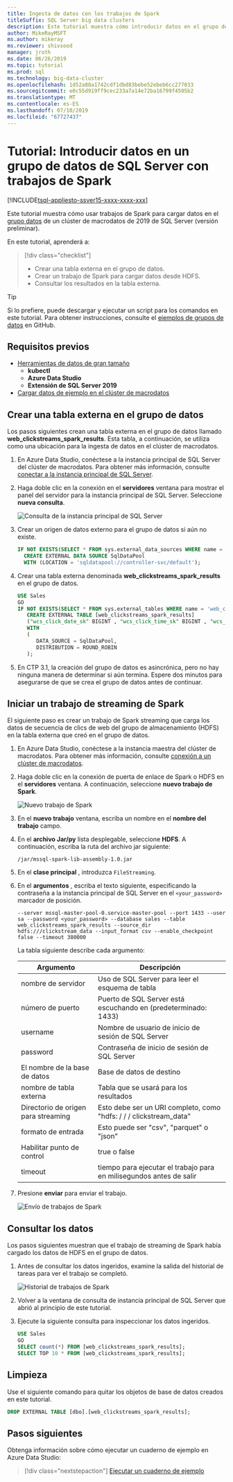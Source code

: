 ```yaml
---
title: Ingesta de datos con los trabajos de Spark
titleSuffix: SQL Server big data clusters
description: Este tutorial muestra cómo introducir datos en el grupo de datos de un clúster de macrodatos de 2019 de SQL Server (versión preliminar) mediante trabajos de Spark en Azure Data Studio.
author: MikeRayMSFT
ms.author: mikeray
ms.reviewer: shivsood
manager: jroth
ms.date: 06/26/2019
ms.topic: tutorial
ms.prod: sql
ms.technology: big-data-cluster
ms.openlocfilehash: 1d52a88a1742cdf1dbd83bebe52ebeb6cc277033
ms.sourcegitcommit: e0c55d919ff9cec233a7a14e72ba16799f4505b2
ms.translationtype: MT
ms.contentlocale: es-ES
ms.lasthandoff: 07/10/2019
ms.locfileid: "67727437"
---
```

# <a name="tutorial-ingest-data-into-a-sql-server-data-pool-with-spark-jobs"></a>Tutorial: Introducir datos en un grupo de datos de SQL Server con trabajos de Spark

[!INCLUDE[tsql-appliesto-ssver15-xxxx-xxxx-xxx](../includes/tsql-appliesto-ssver15-xxxx-xxxx-xxx.md)]

Este tutorial muestra cómo usar trabajos de Spark para cargar datos en el [grupo datos](concept-data-pool.md) de un clúster de macrodatos de 2019 de SQL Server (versión preliminar). 

En este tutorial, aprenderá a:

> [!div class="checklist"]
> * Crear una tabla externa en el grupo de datos.
> * Crear un trabajo de Spark para cargar datos desde HDFS.
> * Consultar los resultados en la tabla externa.

> [!TIP]
> Si lo prefiere, puede descargar y ejecutar un script para los comandos en este tutorial. Para obtener instrucciones, consulte el [ejemplos de grupos de datos](https://github.com/Microsoft/sql-server-samples/tree/master/samples/features/sql-big-data-cluster/data-pool) en GitHub.

## <a id="prereqs"></a> Requisitos previos

- [Herramientas de datos de gran tamaño](deploy-big-data-tools.md)
   - **kubectl**
   - **Azure Data Studio**
   - **Extensión de SQL Server 2019**
- [Cargar datos de ejemplo en el clúster de macrodatos](tutorial-load-sample-data.md)

## <a name="create-an-external-table-in-the-data-pool"></a>Crear una tabla externa en el grupo de datos

Los pasos siguientes crean una tabla externa en el grupo de datos llamado **web_clickstreams_spark_results**. Esta tabla, a continuación, se utiliza como una ubicación para la ingesta de datos en el clúster de macrodatos.

1. En Azure Data Studio, conéctese a la instancia principal de SQL Server del clúster de macrodatos. Para obtener más información, consulte [conectar a la instancia principal de SQL Server](connect-to-big-data-cluster.md#master).

1. Haga doble clic en la conexión en el **servidores** ventana para mostrar el panel del servidor para la instancia principal de SQL Server. Seleccione **nueva consulta**.

   ![Consulta de la instancia principal de SQL Server](./media/tutorial-data-pool-ingest-spark/sql-server-master-instance-query.png)

1. Crear un origen de datos externo para el grupo de datos si aún no existe.

   ```sql
   IF NOT EXISTS(SELECT * FROM sys.external_data_sources WHERE name = 'SqlDataPool')
     CREATE EXTERNAL DATA SOURCE SqlDataPool
     WITH (LOCATION = 'sqldatapool://controller-svc/default');
   ```

1. Crear una tabla externa denominada **web_clickstreams_spark_results** en el grupo de datos.

   ```sql
   USE Sales
   GO
   IF NOT EXISTS(SELECT * FROM sys.external_tables WHERE name = 'web_clickstreams_spark_results')
      CREATE EXTERNAL TABLE [web_clickstreams_spark_results]
      ("wcs_click_date_sk" BIGINT , "wcs_click_time_sk" BIGINT , "wcs_sales_sk" BIGINT , "wcs_item_sk" BIGINT , "wcs_web_page_sk" BIGINT , "wcs_user_sk" BIGINT)
      WITH
      (
         DATA_SOURCE = SqlDataPool,
         DISTRIBUTION = ROUND_ROBIN
      );
   ```
  
1. En CTP 3.1, la creación del grupo de datos es asincrónica, pero no hay ninguna manera de determinar si aún termina. Espere dos minutos para asegurarse de que se crea el grupo de datos antes de continuar.

## <a name="start-a-spark-streaming-job"></a>Iniciar un trabajo de streaming de Spark

El siguiente paso es crear un trabajo de Spark streaming que carga los datos de secuencia de clics de web del grupo de almacenamiento (HDFS) en la tabla externa que creó en el grupo de datos.

1. En Azure Data Studio, conéctese a la instancia maestra del clúster de macrodatos. Para obtener más información, consulte [conexión a un clúster de macrodatos](connect-to-big-data-cluster.md).

1. Haga doble clic en la conexión de puerta de enlace de Spark o HDFS en el **servidores** ventana. A continuación, seleccione **nuevo trabajo de Spark**.

   ![Nuevo trabajo de Spark](media/tutorial-data-pool-ingest-spark/hdfs-new-spark-job.png)

1. En el **nuevo trabajo** ventana, escriba un nombre en el **nombre del trabajo** campo.

1. En el **archivo Jar/py** lista desplegable, seleccione **HDFS**. A continuación, escriba la ruta del archivo jar siguiente:

   ```text
   /jar/mssql-spark-lib-assembly-1.0.jar
   ```

1. En el **clase principal** , introduzca `FileStreaming`.

1. En el **argumentos** , escriba el texto siguiente, especificando la contraseña a la instancia principal de SQL Server en el `<your_password>` marcador de posición. 

   ```text
   --server mssql-master-pool-0.service-master-pool --port 1433 --user sa --password <your_password> --database sales --table web_clickstreams_spark_results --source_dir hdfs:///clickstream_data --input_format csv --enable_checkpoint false --timeout 380000
   ```

   La tabla siguiente describe cada argumento:

   | Argumento | Descripción |
   |---|---|
   | nombre de servidor | Uso de SQL Server para leer el esquema de tabla |
   | número de puerto | Puerto de SQL Server está escuchando en (predeterminado: 1433) |
   | username | Nombre de usuario de inicio de sesión de SQL Server |
   | password | Contraseña de inicio de sesión de SQL Server |
   | El nombre de la base de datos | Base de datos de destino |
   | nombre de tabla externa | Tabla que se usará para los resultados |
   | Directorio de origen para streaming | Esto debe ser un URI completo, como "hdfs: / / / clickstream_data" |
   | formato de entrada | Esto puede ser "csv", "parquet" o "json" |
   | Habilitar punto de control | true o false |
   | timeout | tiempo para ejecutar el trabajo para en milisegundos antes de salir |

1. Presione **enviar** para enviar el trabajo.

   ![Envío de trabajos de Spark](media/tutorial-data-pool-ingest-spark/spark-new-job-settings.png)

## <a name="query-the-data"></a>Consultar los datos

Los pasos siguientes muestran que el trabajo de streaming de Spark había cargado los datos de HDFS en el grupo de datos.

1. Antes de consultar los datos ingeridos, examine la salida del historial de tareas para ver el trabajo se completó.

   ![Historial de trabajos de Spark](media/tutorial-data-pool-ingest-spark/spark-task-history.png)

1. Volver a la ventana de consulta de instancia principal de SQL Server que abrió al principio de este tutorial.

1. Ejecute la siguiente consulta para inspeccionar los datos ingeridos.

   ```sql
   USE Sales
   GO
   SELECT count(*) FROM [web_clickstreams_spark_results];
   SELECT TOP 10 * FROM [web_clickstreams_spark_results];
   ```

## <a name="clean-up"></a>Limpieza

Use el siguiente comando para quitar los objetos de base de datos creados en este tutorial.

```sql
DROP EXTERNAL TABLE [dbo].[web_clickstreams_spark_results];
```

## <a name="next-steps"></a>Pasos siguientes

Obtenga información sobre cómo ejecutar un cuaderno de ejemplo en Azure Data Studio:
> [!div class="nextstepaction"]
> [Ejecutar un cuaderno de ejemplo](tutorial-notebook-spark.md)
